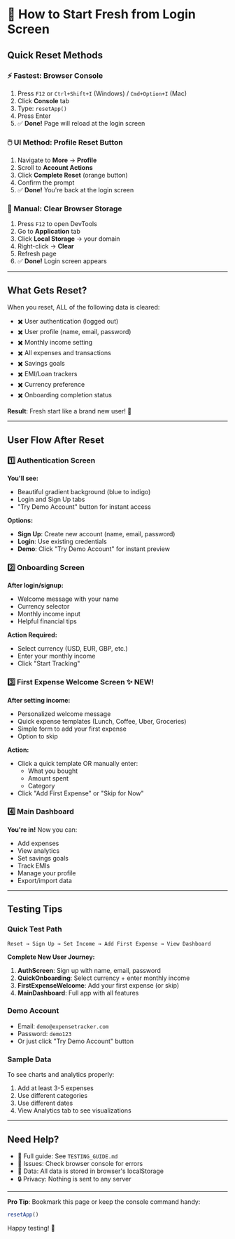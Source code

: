 # 🔄 How to Start Fresh from Login Screen

## Quick Reset Methods

### ⚡ Fastest: Browser Console
1. Press `F12` or `Ctrl+Shift+I` (Windows) / `Cmd+Option+I` (Mac)
2. Click **Console** tab
3. Type: `resetApp()`
4. Press Enter
5. ✅ **Done!** Page will reload at the login screen

### 🖱️ UI Method: Profile Reset Button  
1. Navigate to **More** → **Profile**
2. Scroll to **Account Actions**
3. Click **Complete Reset** (orange button)
4. Confirm the prompt
5. ✅ **Done!** You're back at the login screen

### 🔧 Manual: Clear Browser Storage
1. Press `F12` to open DevTools
2. Go to **Application** tab
3. Click **Local Storage** → your domain
4. Right-click → **Clear**
5. Refresh page
6. ✅ **Done!** Login screen appears

---

## What Gets Reset?

When you reset, ALL of the following data is cleared:
- ✖️ User authentication (logged out)
- ✖️ User profile (name, email, password)
- ✖️ Monthly income setting
- ✖️ All expenses and transactions
- ✖️ Savings goals
- ✖️ EMI/Loan trackers
- ✖️ Currency preference
- ✖️ Onboarding completion status

**Result**: Fresh start like a brand new user! 🎉

---

## User Flow After Reset

### 1️⃣ Authentication Screen
**You'll see:**
- Beautiful gradient background (blue to indigo)
- Login and Sign Up tabs
- "Try Demo Account" button for instant access

**Options:**
- **Sign Up**: Create new account (name, email, password)
- **Login**: Use existing credentials  
- **Demo**: Click "Try Demo Account" for instant preview

### 2️⃣ Onboarding Screen
**After login/signup:**
- Welcome message with your name
- Currency selector
- Monthly income input
- Helpful financial tips

**Action Required:**
- Select currency (USD, EUR, GBP, etc.)
- Enter your monthly income
- Click "Start Tracking"

### 3️⃣ First Expense Welcome Screen ✨ **NEW!**
**After setting income:**
- Personalized welcome message
- Quick expense templates (Lunch, Coffee, Uber, Groceries)
- Simple form to add your first expense
- Option to skip

**Action:**
- Click a quick template OR manually enter:
  - What you bought
  - Amount spent
  - Category
- Click "Add First Expense" or "Skip for Now"

### 4️⃣ Main Dashboard
**You're in!** 
Now you can:
- Add expenses
- View analytics
- Set savings goals
- Track EMIs
- Manage your profile
- Export/import data

---

## Testing Tips

### Quick Test Path
```
Reset → Sign Up → Set Income → Add First Expense → View Dashboard
```

**Complete New User Journey:**
1. **AuthScreen**: Sign up with name, email, password
2. **QuickOnboarding**: Select currency + enter monthly income
3. **FirstExpenseWelcome**: Add your first expense (or skip)
4. **MainDashboard**: Full app with all features

### Demo Account
- Email: `demo@expensetracker.com`
- Password: `demo123`
- Or just click "Try Demo Account" button

### Sample Data
To see charts and analytics properly:
1. Add at least 3-5 expenses
2. Use different categories
3. Use different dates
4. View Analytics tab to see visualizations

---

## Need Help?

- 📖 Full guide: See `TESTING_GUIDE.md`
- 🐛 Issues: Check browser console for errors
- 💾 Data: All data is stored in browser's localStorage
- 🔒 Privacy: Nothing is sent to any server

---

**Pro Tip**: Bookmark this page or keep the console command handy:
```javascript
resetApp()
```

Happy testing! 🚀
